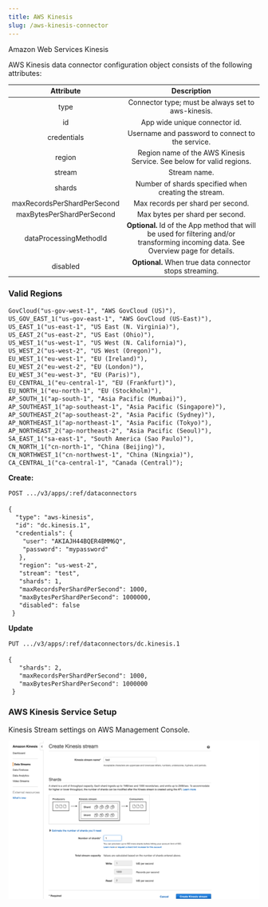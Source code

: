 ```yaml
---
title: AWS Kinesis
slug: /aws-kinesis-connector
--- 
```


Amazon Web Services Kinesis

AWS Kinesis data connector configuration object consists of the following attributes:

|Attribute|	Description|
| :-------------: |:-------------:| 
|type	|Connector type; must be always set to aws-kinesis.|
|id|	App wide unique connector id.|
|credentials|	Username and password to connect to the service.|
|region|	Region name of the AWS Kinesis Service. See below for valid regions.|
|stream|	Stream name.|
|shards|	Number of shards specified when creating the stream.|
|maxRecordsPerShardPerSecond	|Max records per shard per second.|
|maxBytesPerShardPerSecond|	Max bytes per shard per second.|
|dataProcessingMethodId|	**Optional.** Id of the App method that will be used for filtering and/or transforming incoming data. See Overview page for details.|
|disabled|	**Optional.** When true data connector stops streaming.|

### Valid Regions

```
GovCloud("us-gov-west-1", "AWS GovCloud (US)"),
US_GOV_EAST_1("us-gov-east-1", "AWS GovCloud (US-East)"),
US_EAST_1("us-east-1", "US East (N. Virginia)"),
US_EAST_2("us-east-2", "US East (Ohio)"),
US_WEST_1("us-west-1", "US West (N. California)"),
US_WEST_2("us-west-2", "US West (Oregon)"),
EU_WEST_1("eu-west-1", "EU (Ireland)"),
EU_WEST_2("eu-west-2", "EU (London)"),
EU_WEST_3("eu-west-3", "EU (Paris)"),
EU_CENTRAL_1("eu-central-1", "EU (Frankfurt)"),
EU_NORTH_1("eu-north-1", "EU (Stockholm)"),
AP_SOUTH_1("ap-south-1", "Asia Pacific (Mumbai)"),
AP_SOUTHEAST_1("ap-southeast-1", "Asia Pacific (Singapore)"),
AP_SOUTHEAST_2("ap-southeast-2", "Asia Pacific (Sydney)"),
AP_NORTHEAST_1("ap-northeast-1", "Asia Pacific (Tokyo)"),
AP_NORTHEAST_2("ap-northeast-2", "Asia Pacific (Seoul)"),
SA_EAST_1("sa-east-1", "South America (Sao Paulo)"),
CN_NORTH_1("cn-north-1", "China (Beijing)"),
CN_NORTHWEST_1("cn-northwest-1", "China (Ningxia)"),
CA_CENTRAL_1("ca-central-1", "Canada (Central)");
```

**Create:**
```
POST .../v3/apps/:ref/dataconnectors

{
  "type": "aws-kinesis",
  "id": "dc.kinesis.1",
  "credentials": {
    "user": "AKIAJH44BQER4BMM6Q",
    "password": "mypassword"
   },
   "region": "us-west-2",
   "stream": "test",
   "shards": 1,
   "maxRecordsPerShardPerSecond": 1000,
   "maxBytesPerShardPerSecond": 1000000,   
   "disabled": false
 }
 ```

**Update**
```
PUT .../v3/apps/:ref/dataconnectors/dc.kinesis.1

{
   "shards": 2,
   "maxRecordsPerShardPerSecond": 1000,
   "maxBytesPerShardPerSecond": 1000000
 }
```

### AWS Kinesis Service Setup

Kinesis Stream settings on AWS Management Console.

![Example kinesis](./assets/kinesis.png)

